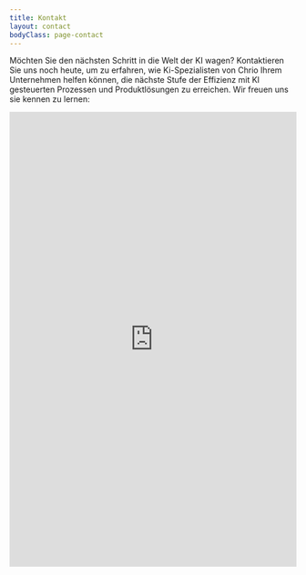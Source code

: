 ```yaml
---
title: Kontakt
layout: contact
bodyClass: page-contact
---
```


Möchten Sie den nächsten Schritt in die Welt der KI wagen? Kontaktieren Sie uns noch heute, um zu erfahren, wie Ki-Spezialisten von Chrio Ihrem Unternehmen helfen können, die nächste Stufe der Effizienz mit KI gesteuerten Prozessen und Produktlösungen zu erreichen. 
Wir freuen uns sie kennen zu lernen:


<iframe src="https://outlook.office365.com/owa/calendar/Terminbuchung@chrio.dev/bookings/" width="100%" height="800" style="border:none;"></iframe>


